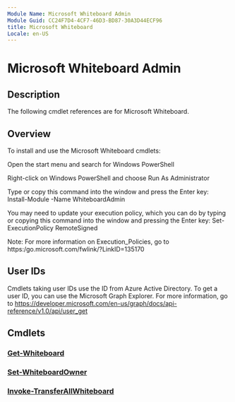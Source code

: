 ```yaml
---
Module Name: Microsoft Whiteboard Admin
Module Guid: CC24F7D4-4CF7-46D3-BD87-30A3D44ECF96
title: Microsoft Whiteboard
Locale: en-US
---
```


# Microsoft Whiteboard Admin

## Description

The following cmdlet references are for Microsoft Whiteboard.

## Overview

To install and use the Microsoft Whiteboard cmdlets:

Open the start menu and search for Windows PowerShell

Right-click on Windows PowerShell and choose Run As Administrator

Type or copy this command into the window and press the Enter key: Install-Module -Name WhiteboardAdmin

You may need to update your execution policy, which you can do by typing or copying this command into the window and pressing the Enter key: Set-ExecutionPolicy RemoteSigned 

Note: For more information on Execution_Policies, go to https:/go.microsoft.com/fwlink/?LinkID=135170

## User IDs

Cmdlets taking user IDs use the ID from Azure Active Directory. To get a user ID, you can use the Microsoft Graph Explorer. For more information, go to https://developer.microsoft.com/en-us/graph/docs/api-reference/v1.0/api/user_get

## Cmdlets

### [Get-Whiteboard](Get-Whiteboard.md)

### [Set-WhiteboardOwner](Set-WhiteboardOwner.md)

### [Invoke-TransferAllWhiteboard](Invoke-TransferAllWhiteboards.md)
